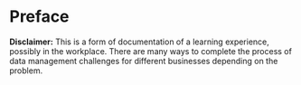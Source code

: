 # Preface
**Disclaimer:** This is a form of documentation of a learning experience, possibly in the workplace. There are many ways to complete the process of data management challenges for different businesses depending on the problem.
